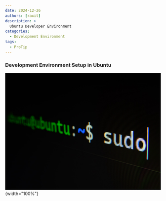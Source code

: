 ```yaml
---
date: 2024-12-26
authors: [raxit]
description: >
  Ubuntu Developer Environment
categories:
  - Development Environment
tags:
  - ProTip
---
```


### Development Environment Setup in Ubuntu

![UbuntuSetup](assets/ubuntusetup.jpeg){width="100%"}

<!-- more -->
